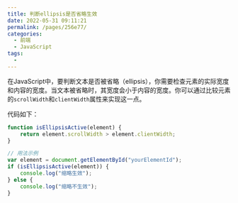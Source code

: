 ```yaml
---
title: 判断ellipsis是否省略生效
date: 2022-05-31 09:11:21
permalink: /pages/256e77/
categories:
  - 前端
  - JavaScript
tags:
  - 
---
```


在JavaScript中，要判断文本是否被省略（ellipsis），你需要检查元素的实际宽度和内容的宽度。当文本被省略时，其宽度会小于内容的宽度。你可以通过比较元素的`scrollWidth`和`clientWidth`属性来实现这一点。

代码如下：

```javascript
function isEllipsisActive(element) {
    return element.scrollWidth > element.clientWidth;
}

// 用法示例
var element = document.getElementById("yourElementId");
if (isEllipsisActive(element)) {
    console.log("缩略生效");
} else {
    console.log("缩略不生效");
}
```
